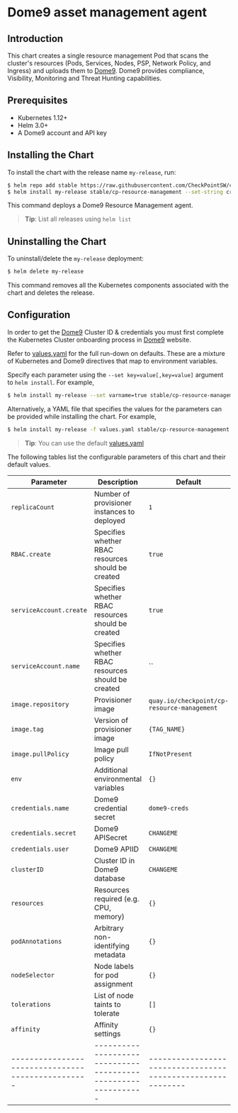 #  Dome9 asset management agent

## Introduction

This chart creates a single resource management Pod that scans the cluster's resources (Pods, Services, Nodes, PSP, Network Policy, and Ingress) and uploads them to [Dome9](https://secure.dome9.com/).
Dome9 provides compliance, Visibility, Monitoring and Threat Hunting capabilities.

## Prerequisites

- Kubernetes 1.12+
- Helm 3.0+
- A Dome9 account and API key

## Installing the Chart

To install the chart with the release name `my-release`, run:

```bash
$ helm repo add stable https://raw.githubusercontent.com/CheckPointSW/charts/master/repository/stable/
$ helm install my-release stable/cp-resource-management --set-string credentials.user=[Dome9 API Key] --set-string credentials.secret=[Dome9 API Secret] --set-string clusterID=[Dome9 Cluster ID]
```

This command deploys a Dome9 Resource Management agent.

> **Tip**: List all releases using `helm list`

## Uninstalling the Chart

To uninstall/delete the `my-release` deployment:

```bash
$ helm delete my-release
```

This command removes all the Kubernetes components associated with the chart and deletes the release.

## Configuration

In order to get the [Dome9](https://secure.dome9.com/) Cluster ID & credentials you must first complete the Kubernetes Cluster onboarding process in [Dome9](https://secure.dome9.com/) website.

Refer to [values.yaml](values.yaml) for the full run-down on defaults. These are a mixture of Kubernetes and Dome9 directives that map to environment variables.

Specify each parameter using the `--set key=value[,key=value]` argument to `helm install`. For example,

```bash
$ helm install my-release --set varname=true stable/cp-resource-management
```

Alternatively, a YAML file that specifies the values for the parameters can be provided while installing the chart. For example,

```bash
$ helm install my-release -f values.yaml stable/cp-resource-management
```

> **Tip**: You can use the default [values.yaml](values.yaml)

The following tables list the configurable parameters of this chart and their default values.

| Parameter                                         | Description                                                   | Default                                                     |
| ------------------------------------------------- | ------------------------------------------------------------- | ----------------------------------------------------------- |
| `replicaCount`                                    | Number of provisioner instances to deployed                   | `1`                                                         |
| `RBAC.create`                                     | Specifies whether RBAC resources should be created            | `true`                                                      |
| `serviceAccount.create`                           | Specifies whether RBAC resources should be created            | `true`                                                      |
| `serviceAccount.name`                             | Specifies whether RBAC resources should be created            | ``                                                          |
| `image.repository`                                | Provisioner image                                             | `quay.io/checkpoint/cp-resource-management`                 |
| `image.tag`                                       | Version of provisioner image                                  | `{TAG_NAME}`                                                |
| `image.pullPolicy`                                | Image pull policy                                             | `IfNotPresent`                                              |
| `env`                                             | Additional environmental variables                            | `{}`                                                        |
| `credentials.name`                                | Dome9 credential secret                                       | `dome9-creds`                                               |
| `credentials.secret`                              | Dome9 APISecret                                               | `CHANGEME`                                                  |
| `credentials.user`                                | Dome9 APIID                                                   | `CHANGEME`                                                  |
| `clusterID`                                       | Cluster ID in Dome9 database                                  | `CHANGEME`                                                  |
| `resources`                                       | Resources required (e.g. CPU, memory)                         | `{}`                                                        |
| `podAnnotations`                                  | Arbitrary non-identifying metadata                            | `{}`                                                        |
| `nodeSelector`                                    | Node labels for pod assignment                                | `{}`                                                        |
| `tolerations`                                     | List of node taints to tolerate                               | `[]`                                                        |
| `affinity`                                        | Affinity settings                                             | `{}`                                                        |
| ------------------------------------------------- | ------------------------------------------------------------- | ----------------------------------------------------------- |
